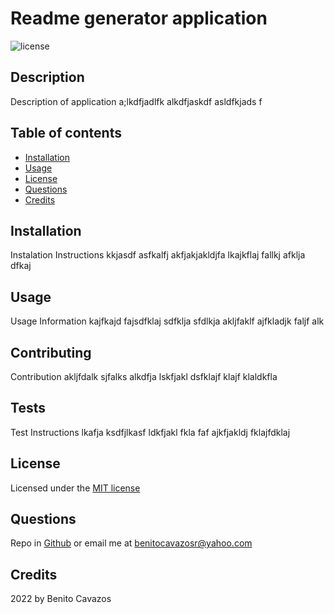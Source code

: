 
  # Readme generator application
  ![license](https://img.shields.io/badge/Licence-MIT-blue)
  ## Description
  Description of application a;lkdfjadlfk  alkdfjaskdf asldfkjads f
  ## Table of contents
* [Installation](#installation)
* [Usage](#usage)
* [License](#license)
* [Questions](#questions)
* [Credits](#credits)
## Installation
Instalation Instructions kkjasdf asfkalfj akfjakjakldjfa lkajkflaj fallkj afklja dfkaj
## Usage
Usage Information kajfkajd fajsdfklaj sdfklja sfdlkja akljfaklf ajfkladjk faljf alk
## Contributing
Contribution akljfdalk sjfalks alkdfja lskfjakl dsfklajf klajf klaldkfla 
## Tests
Test Instructions  lkafja ksdfjlkasf ldkfjakl fkla faf ajkfjakldj fklajfdklaj 
## License 
Licensed under the [MIT license](https://choosealicense.com/licenses/mit/)
## Questions
Repo in [Github](https://github.com/Benitocr)
or email me at benitocavazosr@yahoo.com
## Credits
2022 by Benito Cavazos
